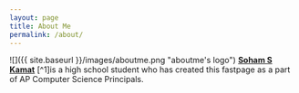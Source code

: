 ```yaml
---
layout: page
title: About Me
permalink: /about/
---
```

![]({{ site.baseurl }}/images/aboutme.png "aboutme's logo")
**[Soham S Kamat](https://soham360.github.io/csp-fastpages/)** [^1]is a high school student who has created this fastpage as a part of AP Computer Science Principals.
  